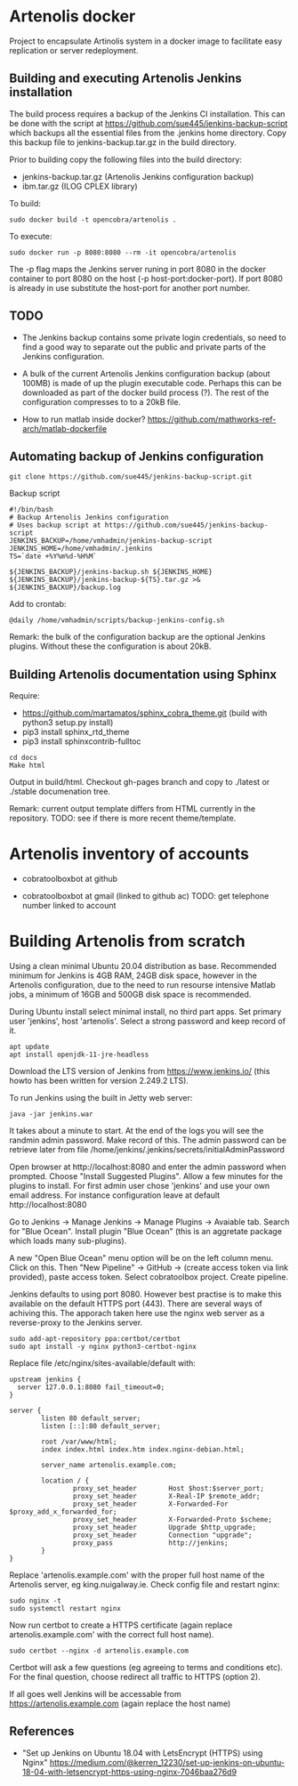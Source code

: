 # Artenolis docker

Project to encapsulate Artinolis system in a docker image to facilitate easy replication or
server redeployment.


## Building and executing Artenolis Jenkins installation

The build process requires a backup of the Jenkins CI installation. This can be 
done with the script at https://github.com/sue445/jenkins-backup-script 
which backups all the essential files from the .jenkins home directory.
Copy this backup file to jenkins-backup.tar.gz in the build directory.

Prior to building copy the following files into the build directory:

 * jenkins-backup.tar.gz (Artenolis Jenkins configuration backup)
 * ibm.tar.gz (ILOG CPLEX library)

To build:

```
sudo docker build -t opencobra/artenolis .
```

To execute: 

```
sudo docker run -p 8080:8080 --rm -it opencobra/artenolis
```

The -p flag maps the Jenkins server runing in port 8080 in the docker container to 
port 8080 on the host (-p host-port:docker-port). If port 8080 is already in use
substitute the host-port for another port number.


## TODO

 * The Jenkins backup contains some private login credentials, so need to find a 
good way to separate out the public and private parts of the Jenkins 
configuration.

 * A bulk of the current Artenolis Jenkins configuration backup (about 100MB) is 
made of up the  plugin executable code. Perhaps this can be downloaded as part of 
the docker build process (?). The rest of the configuration compresses to to a 20kB 
file.

 * How to run matlab inside docker? https://github.com/mathworks-ref-arch/matlab-dockerfile


## Automating backup of Jenkins configuration

```
git clone https://github.com/sue445/jenkins-backup-script.git
```

Backup script

```
#!/bin/bash
# Backup Artenolis Jenkins configuration
# Uses backup script at https://github.com/sue445/jenkins-backup-script
JENKINS_BACKUP=/home/vmhadmin/jenkins-backup-script
JENKINS_HOME=/home/vmhadmin/.jenkins
TS=`date +%Y%m%d-%H%M`

${JENKINS_BACKUP}/jenkins-backup.sh ${JENKINS_HOME} ${JENKINS_BACKUP}/jenkins-backup-${TS}.tar.gz >& ${JENKINS_BACKUP}/backup.log
```

Add to crontab:

```
@daily /home/vmhadmin/scripts/backup-jenkins-config.sh 
```

Remark: the bulk of the configuration backup are the optional Jenkins plugins. Without these the 
configuration is about 20kB. 

## Building Artenolis documentation using Sphinx

Require:
  * https://github.com/martamatos/sphinx_cobra_theme.git (build with python3 setup.py install)
  * pip3 install sphinx_rtd_theme
  * pip3 install sphinxcontrib-fulltoc
  
```
cd docs
Make html
```

Output in build/html. Checkout gh-pages branch and copy to ./latest or ./stable documenation tree.

Remark: current output template differs from HTML currently in the repository. TODO: see if there is 
more recent theme/template.

# Artenolis inventory of accounts

 * cobratoolboxbot at github
 
 * cobratoolboxbot at gmail (linked to github ac) TODO: get telephone number linked to account
 
# Building Artenolis from scratch
 
Using a clean minimal Ubuntu 20.04 distribution as base. Recommended minimum for Jenkins is 4GB RAM, 24GB disk space, however in the Artenolis configuration, due to the need to run resourse intensive Matlab jobs, a minimum of 16GB and 500GB disk space is recommended. 

During Ubuntu install select minimal install, no third part apps. Set primary user 'jenkins', host 'artenolis'. Select a strong password and keep record of it.
 
```
apt update
apt install openjdk-11-jre-headless
```

Download the LTS version of Jenkins from https://www.jenkins.io/  (this howto has been written for version 2.249.2 LTS).

To run Jenkins using the built in Jetty web server:

```
java -jar jenkins.war
```

It takes about a minute to start. At the end of the logs you will see the randmin admin password. Make record of this. The admin password can be retrieve later from file /home/jenkins/.jenkins/secrets/initialAdminPassword

Open browser at http://localhost:8080   and enter the admin password when prompted.  Choose "Install Suggested Plugins". Allow a few minutes for the plugins to install.  For first admin user chose 'jenkins' and use your own email address. For instance configuration leave at default http://localhost:8080

Go to Jenkins -> Manage Jenkins -> Manage Plugins -> Avaiable tab. Search for  "Blue Ocean".   Install plugin "Blue Ocean" (this is an aggretate package which loads many sub-plugins).

A new  "Open Blue Ocean" menu option will be on the left column menu. Click on this. Then "New Pipeline" -> GitHub -> (create access token via link provided), paste access token. Select cobratoolbox project. Create pipeline.

Jenkins defaults to using port 8080. However best practise is to make this available on the default HTTPS port (443). There are several ways of achiving this. The apporach taken here use the nginx web server as a reverse-proxy to the Jenkins server.

```
sudo add-apt-repository ppa:certbot/certbot
sudo apt install -y nginx python3-certbot-nginx
```

Replace file /etc/nginx/sites-available/default  with:

```
upstream jenkins {
  server 127.0.0.1:8080 fail_timeout=0;
}

server {
        listen 80 default_server;
        listen [::]:80 default_server;

        root /var/www/html;
        index index.html index.htm index.nginx-debian.html;

        server_name artenolis.example.com;

        location / {
                proxy_set_header        Host $host:$server_port;
                proxy_set_header        X-Real-IP $remote_addr;
                proxy_set_header        X-Forwarded-For $proxy_add_x_forwarded_for;
                proxy_set_header        X-Forwarded-Proto $scheme; 
                proxy_set_header        Upgrade $http_upgrade;
                proxy_set_header        Connection "upgrade";
                proxy_pass              http://jenkins;
        }
}

```

Replace 'artenolis.example.com' with the proper full host name of the Artenolis server, eg king.nuigalway.ie. Check config file and restart nginx:

```
sudo nginx -t
sudo systemctl restart nginx
```

Now run certbot to create a HTTPS certificate (again replace artenolis.example.com' with the correct full host name).

```
sudo certbot --nginx -d artenolis.example.com
```

Certbot will ask a few questions (eg agreeing to terms and conditions etc). For the final question, choose redirect all traffic to HTTPS (option 2).

If all goes well Jenkins will be accessable from https://artenolis.example.com  (again replace the host name)


## References

  * "Set up Jenkins on Ubuntu 18.04 with LetsEncrypt (HTTPS) using Nginx" https://medium.com/@kerren_12230/set-up-jenkins-on-ubuntu-18-04-with-letsencrypt-https-using-nginx-7046baa276d9



 

